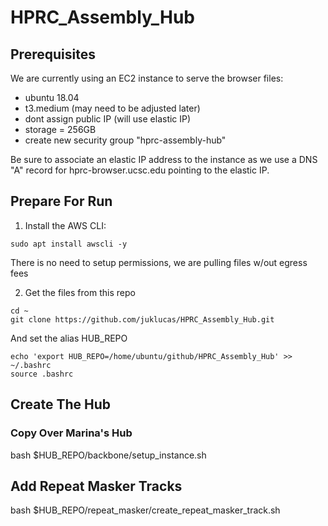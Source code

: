 # HPRC_Assembly_Hub

## Prerequisites

We are currently using an EC2 instance to serve the browser files:
- ubuntu 18.04
- t3.medium (may need to be adjusted later)
- dont assign public IP (will use elastic IP)
- storage = 256GB
- create new security group "hprc-assembly-hub"

Be sure to associate an elastic IP address to the instance as we use a DNS "A" record for hprc-browser.ucsc.edu pointing to the elastic IP.

## Prepare For Run
1. Install the AWS CLI:
```
sudo apt install awscli -y
```
There is no need to setup permissions, we are pulling files w/out egress fees

2. Get the files from this repo
```
cd ~
git clone https://github.com/juklucas/HPRC_Assembly_Hub.git
```
And set the alias HUB_REPO
```
echo 'export HUB_REPO=/home/ubuntu/github/HPRC_Assembly_Hub' >> ~/.bashrc 
source .bashrc
```

## Create The Hub

### Copy Over Marina's Hub
bash $HUB_REPO/backbone/setup_instance.sh

## Add Repeat Masker Tracks
bash $HUB_REPO/repeat_masker/create_repeat_masker_track.sh
